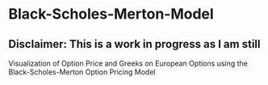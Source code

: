 # Black-Scholes-Merton-Model

## Disclaimer: This is a work in progress as I am still 

Visualization of Option Price and Greeks on European Options using the Black-Scholes-Merton Option Pricing Model


